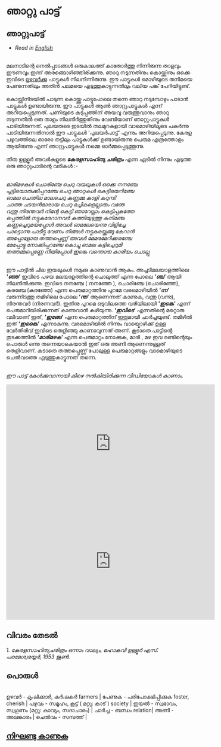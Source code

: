 # ഞാറ്റു പാട്ട്


## ഞാറ്റുപാട്ട്

* _Read in [English](/en/nattu-pattu/)_

<br>മലനാടിന്റെ നെല്‍പ്പാടങ്ങള്‍ ഒരുകാലത്ത് കാതോര്‍ത്തു നിന്നിരുന്ന താളവും ഈണവും ഇന്ന് അരങ്ങൊഴിഞ്ഞിരിക്കുന്നു. ഞാറു നടുന്നതിനും കൊയ്ത്തിനും ഒക്കെ ഇവിടെ [ഉഴവര്‍ക്കു](#പരള) പാട്ടുകള്‍ നിലനിന്നിരുന്നു. ഈ പാട്ടുകള്‍ മൊഴിയുടെ തനിമയെ പേണുന്നതിലും അതിന്‍ പലമയെ എടുത്തുകാട്ടുന്നതിലും വലിയ പങ്ക് പേറിയിട്ടുണ്ട്.
<br><br>
കൊയ്ത്തിനിടയില്‍ പാടുന്ന കൊയ്ത്തു പാട്ടുപോലെ തന്നെ ഞാറു നടുമ്പോഴും പാടാന്‍ പാട്ടുകള്‍ ഉണ്ടായിരുന്നു. ഈ പാട്ടുകള്‍ ആണ്‍ ഞാറ്റുപാട്ടുകള്‍ എന്ന് അറിയപ്പെടുന്നത്. പണിയുടെ കടുപ്പത്തിന് അയവു വരുത്തുവാനും ഞാറു നടുന്നതില്‍ ഒരു താളം നിലനിര്‍ത്തുതിനും വേണ്ടിയാണ് ഞാറ്റുപാട്ടുകള്‍ പാടിയിരുന്നത്. പുലയരുടെ ഇടയില്‍ തലമുറകളായി വാമൊഴിയിലൂടെ പകര്‍ന്നു പാടിയിരുന്നതിനാല്‍ ഈ പാട്ടുകള്‍ 'പുലയര്‍പാട്ട്' എന്നും അറിയപ്പെടുന്നു. കേരള പഴുവത്തിലെ ഓരോ തട്ടിലും പാട്ടുകള്‍ക്ക്  ഉണ്ടായിരുന്നു പെരുമ എത്രത്തോളം ആയിരുന്നു എന്ന് ഞാറ്റുപാട്ടുകള്‍ നമ്മെ ഓര്‍മ്മപ്പെടുത്തുന്നു.
<br><br>
തിരു ഉള്ളൂര്‍ അവര്‍കളുടെ _**കേരളസാഹിത്യ ചരിത്രം**_ എന്ന ഏടില്‍ നിന്നും എടുത്ത ഒരു ഞാറ്റുപാടിന്റെ വരികള്‍ :- <br><br>

_മാരിമഴകള്‍ ചൊരിഞ്ചേ ചെറു വയലുകള്‍ ഒക്കെ നനഞ്ചേ_ <br>
_പൂട്ടിയൊരുക്കിപ്പറഞ്ചേ ചെറു ഞാറുകള്‍ കെട്ടിയെറിഞ്ചേ_ <br>
_ഓമല ചെന്തില മാലചെറു കണ്ണമ്മ കാളി കറുമ്പി_<br>
_ചാത്ത ചടയന്‍മാരായ ചെറു മച്ചികളെല്ലാരും വന്തേ_<br>
_വന്തു നിരന്തവര്‍ നിന്റേ  കെട്ടി ഞാറേല്ലാം കെട്ടിപ്പകുത്തേ_<br>
_ഒപ്പത്തില്‍ നട്ടുകരേറാനവര്‍ കുത്തിയുടുത്തു കുനിഞ്ചേ_<br>
_കണ്ണച്ചെറുമയപ്പോള്‍ അവള്‍ ഓമലേയെന്നു വിളിച്ചേ_<br>
_പാട്ടൊന്നു പാടീട്ടു വേണം നിങ്ങള്‍ നട്ടുകരയ്ക്കങ്ങു കേറാന്‍_<br>
_അപ്പോളോരു തത്തപ്പെണ്ണ് അവള്‍ മേമരമേറിക്കരഞ്ചേ_<br>
_മേപ്പോട്ടു നോക്കിപ്പറഞ്ചേ കൊച്ചു ഓമല കട്ടിച്ചെറുമി_<br>
_തത്തമ്മപ്പെണ്ണേ നീയിപ്പോള്‍ ഇങ്കെ വന്തൊരു കാരിയം ചൊല്ലു_<br><br>

ഈ പാട്ടില്‍ ചില ഇയലുകള്‍ നമുക്കു കാണുവാന്‍ ആകും. അച്ചടിമലയാളത്തിലെ _**'ഞ്ഞ'**_  ഇവിടെ പഴയ മലയാളത്തിന്റെ ചൊലുത്ത് എന്ന പോലെ _**'ഞ്ച'**_  ആയി നിലനില്‍ക്കുന്നു. ഇവിടെ നനഞ്ചേ ( നനഞ്ഞേ ), ചൊരിഞ്ചേ (ചൊരിഞ്ഞേ), കരഞ്ചേ (കരഞ്ഞേ) എന്ന പെരുമാറ്റത്തിനു പുറമേ വരമൊഴിയില്‍ _**'ന്ന'**_  വരുന്നിടത്തു തമിഴിലെ പോലെ _**'ന്ത'**_  ആണെന്നത് കാണുക, വന്തു (വന്നു), നിരന്തവര്‍ (നിരന്നവര്‍). ഇതിനു പുറമെ ഒടുവിലത്തെ വരിയിലായി _**'ഇങ്കെ'**_  എന്ന് പെരുമാറിയിരിക്കുന്നത് കാണുവാന്‍ കഴിയുന്നു. _**'ഇവിടെ'**_  എന്നതിന്റെ മറ്റൊരു വടിവാണ് ഇത്, _**'ഇങ്ങേ'**_  എന്ന പെരുമാറ്റത്തിന് ഇതുമായി ചാര്‍ച്ചയുണ്ട്. തമിഴില്‍ ഇത് _**'ഇങ്കൈ'**_  എന്നാകുന്നു. വരമൊഴിയില്‍ നിന്നും വായ്മൊഴിക്ക് ഉള്ള വേര്‍തിരിവ് ഇവിടെ തെളിഞ്ഞു കാണാവുന്നത് അണ്. കൂടാതെ പാട്ടിന്റെ തുടക്കത്തില്‍ _**'മാരിമഴക'**_ എന്ന പെരുമാറ്റം നോക്കുക, മാരി , മഴ ഇവ രണ്ടിന്റെയും പൊരുള്‍ ഒന്നു തന്നെയാകെയാല്‍ ഇത് ഒരു അണി ആണെന്നുള്ളത് തെളിവാണ്. കുടാതെ തത്തപ്പെണ്ണ് പോലുള്ള പെരുമാറ്റങ്ങളും വാമൊഴിയുടെ ചെല്‍വത്തെ എടുത്തുകാട്ടുന്നത് തന്നെ. <br><br>

*ഈ പാട്ട് കേള്‍ക്കുവാനായി കീഴെ നല്‍കിയിരിക്കുന്ന വീഡിയോകള്‍ കാണാം.* <br>

<iframe width="560" height="315" src="https://www.youtube.com/embed/05AbFcTbipo" title="YouTube video player" frameborder="0" allow="accelerometer; autoplay; clipboard-write; encrypted-media; gyroscope; picture-in-picture" allowfullscreen></iframe>
<br>
<iframe width="560" height="315" src="https://www.youtube.com/embed/RI-wWlITGx0" title="YouTube video player" frameborder="0" allow="accelerometer; autoplay; clipboard-write; encrypted-media; gyroscope; picture-in-picture" allowfullscreen></iframe>

## വിവരം തേടല്‍

*1. കേരളസാഹിത്യചരിത്രം ഒന്നാം വാല്യം, മഹാകവി ഉള്ളൂര്‍ എസ്. പരമേശ്വരയ്യര്‍, 1953 ജൂണ്‍.*

## പൊരുള്‍
 <br>
ഉഴവര്‍ - കൃഷിക്കാര്‍, കര്‍ഷകര്‍ farmers | പേണുക - പരിപോക്ഷിപ്പിക്കുക foster, cherish | പഴുവം - സമൂഹം, കൂട്ട് ( മറ്റു: കാട് ) society | ഇയല്‍ - സ്വഭാവം, സ്വഗുണം (മറ്റു: കാവ്യം, സദാചാരം) | ചാര്‍ച്ച - ബന്ധം relation| അണി - അലങ്കാരം | ചെല്‍വം - സമ്പത്ത് |  <br>

## [നിഘണ്ടു കാണുക](/materials/glossary/)
